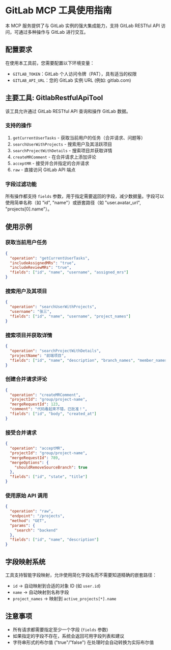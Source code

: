 # GitLab MCP 工具使用指南

本 MCP 服务提供了与 GitLab 实例的强大集成能力，支持 GitLab RESTful API 访问，可通过多种操作与 GitLab 进行交互。

## 配置要求

在使用本工具前，您需要配置以下环境变量：

- `GITLAB_TOKEN`：GitLab 个人访问令牌（PAT），具有适当的权限
- `GITLAB_API_URL`：您的 GitLab 实例 URL (例如: gitlab.com)

## 主要工具: GitlabRestfulApiTool

该工具允许通过 GitLab RESTful API 查询和操作 GitLab 数据。

### 支持的操作

1. `getCurrentUserTasks` - 获取当前用户的任务（合并请求、问题等）
2. `searchUserWithProjects` - 搜索用户及其活跃项目
3. `searchProjectWithDetails` - 搜索项目并获取详情
4. `createMRComment` - 在合并请求上添加评论
5. `acceptMR` - 接受并合并指定的合并请求
6. `raw` - 直接访问 GitLab API 端点

### 字段过滤功能

所有操作都支持 `fields` 参数，用于指定需要返回的字段，减少数据量。字段可以使用简单名称（如 "id", "name"）或嵌套路径（如 "user.avatar_url", "projects[0].name"）。

## 使用示例

### 获取当前用户任务

```json
{
  "operation": "getCurrentUserTasks",
  "includeAssignedMRs": "true",
  "includeReviewMRs": "true",
  "fields": ["id", "name", "username", "assigned_mrs"]
}
```

### 搜索用户及其项目

```json
{
  "operation": "searchUserWithProjects",
  "username": "张三",
  "fields": ["id", "name", "username", "project_names"]
}
```

### 搜索项目并获取详情

```json
{
  "operation": "searchProjectWithDetails",
  "projectName": "前端项目",
  "fields": ["id", "name", "description", "branch_names", "member_names"]
}
```

### 创建合并请求评论

```json
{
  "operation": "createMRComment",
  "projectId": "group/project-name",
  "mergeRequestId": 123,
  "comment": "代码看起来不错，已批准！",
  "fields": ["id", "body", "created_at"]
}
```

### 接受合并请求

```json
{
  "operation": "acceptMR",
  "projectId": "group/project-name",
  "mergeRequestId": 789,
  "mergeOptions": {
    "shouldRemoveSourceBranch": true
  },
  "fields": ["id", "state", "title"]
}
```

### 使用原始 API 调用

```json
{
  "operation": "raw",
  "endpoint": "/projects",
  "method": "GET",
  "params": {
    "search": "backend"
  },
  "fields": ["id", "name", "description"]
}
```

## 字段映射系统

工具支持智能字段映射，允许使用简化字段名而不需要知道精确的嵌套路径：

- `id` → 自动映射到合适的对象 ID (如 `user.id`)
- `name` → 自动映射到名称字段
- `project_names` → 映射到 `active_projects[*].name`

## 注意事项

- 所有请求都需要指定至少一个字段 (`fields` 参数)
- 如果指定的字段不存在，系统会返回可用字段列表和建议
- 字符串形式的布尔值 ("true"/"false") 在处理时会自动转换为实际布尔值 